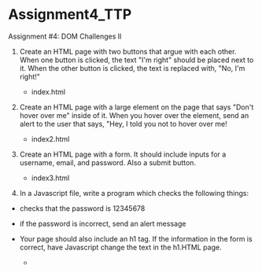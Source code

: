 # Assignment4_TTP
Assignment #4: DOM Challenges II

1) Create an HTML page with two buttons that argue with each other. When one button is clicked, the text "I'm right" should be placed next to it. When the other button is clicked, the text is replaced with, "No, I'm right!"

    * index.html

2) Create an HTML page with a large element on the page that says "Don't hover over me" inside of it. When you hover over the element, send an alert to the user that says, "Hey, I told you not to hover over me!

    * index2.html

3) Create an HTML page with a form. It should include inputs for a username, email, and password. Also a submit button.

    * index3.html

4) In a Javascript file, write a program which checks the following things:
* checks that the password is 12345678
* if the password is incorrect, send an alert message
* Your page should also include an h1 tag. If the information in the form is correct, have Javascript change the text in the h1.HTML page.

  * 
